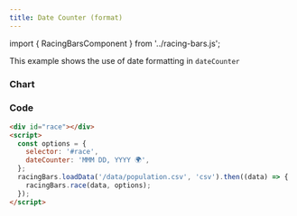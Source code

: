 ```yaml
---
title: Date Counter (format)
---
```


import { RacingBarsComponent } from '../racing-bars.js';

This example shows the use of date formatting in `dateCounter`

<!--truncate-->

### Chart

<div className="gallery">
  <RacingBarsComponent
    dataUrl="/data/population.csv"
    dataType="csv"
    dateCounter="MMM DD, YYYY 🌍"
  />
</div>

### Code

```html {5}
<div id="race"></div>
<script>
  const options = {
    selector: '#race',
    dateCounter: 'MMM DD, YYYY 🌍',
  };
  racingBars.loadData('/data/population.csv', 'csv').then((data) => {
    racingBars.race(data, options);
  });
</script>
```
